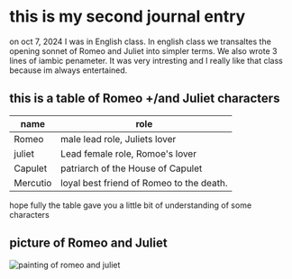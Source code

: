 # this is my second journal entry

on oct 7, 2024 I was in English class. In english class we transaltes the opening sonnet of Romeo and Juliet into simpler terms. We also wrote 3 lines of iambic penameter. It was very intresting and I really like that class because im always entertained.

## this is a table of Romeo +/and Juliet characters
| name | role |
| ----- | ----- |
| Romeo | male lead role, Juliets lover |
| juliet | Lead female role, Romoe's lover |
| Capulet | patriarch of the House of Capulet |
| Mercutio| loyal best friend of Romeo to the death. |

hope fully the table gave you a little bit of understanding of some characters

## picture of Romeo and Juliet
![painting of romeo and juliet](https://www.magicmurals.com/media/amasty/webp/catalog/product/cache/155d73b570b90ded8a140526fcb8f2da/J/L/JLM-0000000016_1_jpg.webp)

